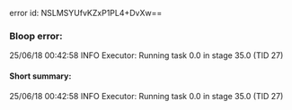 error id: NSLMSYUfvKZxP1PL4+DvXw==
### Bloop error:

25/06/18 00:42:58 INFO Executor: Running task 0.0 in stage 35.0 (TID 27)
#### Short summary: 

25/06/18 00:42:58 INFO Executor: Running task 0.0 in stage 35.0 (TID 27)